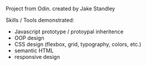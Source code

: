 Project from Odin.
created by Jake Standley

Skills / Tools demonstrated:
  - Javascript prototype / protoypal inheritence
  - OOP design
  - CSS design (flexbox, grid, typography, colors, etc.)
  - semantic HTML
  - responsive design
